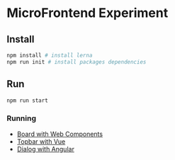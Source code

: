 # MicroFrontend Experiment

## Install

```bash
npm install # install lerna
npm run init # install packages dependencies
```

## Run

```bash
npm run start
```

### Running

- [Board with Web Components](http://localhost:8000/)
- [Topbar with Vue](http://localhost:8080/)
- [Dialog with Angular](http://localhost:4200/)
